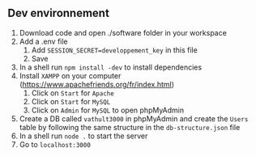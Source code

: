 ## Dev environnement
1. Download code and open ./software folder in your workspace
2. Add a .env file
   1. Add ```SESSION_SECRET=developpement_key``` in this file
   2. Save
3. In a shell run  ```npm install -dev``` to install dependencies
4. Install ```XAMPP``` on your computer (https://www.apachefriends.org/fr/index.html)
   1. Click on ```Start``` for ```Apache``` 
   2. Click on ```Start``` for ```MySQL``` 
   3. Click on ```Admin``` for ```MySQL``` to open phpMyAdmin
5. Create a DB called ```vathult3000``` in phpMyAdmin and create the ```Users``` table by following the same structure in the ```db-structure.json``` file 
6. In a shell run ```node .``` to start the server
7. Go to ```localhost:3000```